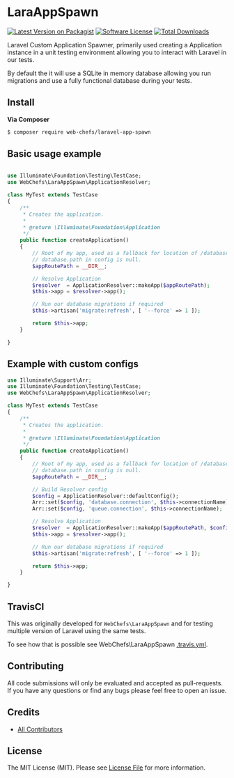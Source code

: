 # LaraAppSpawn

[![Latest Version on Packagist][ico-version]][link-packagist]
[![Software License][ico-license]](LICENSE.md)
[![Total Downloads][ico-downloads]][link-downloads]

Laravel Custom Application Spawner, primarily used creating a Application instance in a unit testing environment allowing you to interact with Laravel in our tests.

By default the it will use a SQLite in memory database allowing you run migrations and use a fully functional database during your tests.

## Install

__Via Composer__

``` bash
$ composer require web-chefs/laravel-app-spawn
```

## Basic usage example

```php

use Illuminate\Foundation\Testing\TestCase;
use WebChefs\LaraAppSpawn\ApplicationResolver;

class MyTest extends TestCase
{
    /**
     * Creates the application.
     *
     * @return \Illuminate\Foundation\Application
     */
    public function createApplication()
    {
        // Root of my app, used as a fallback for location of /database when
        // database.path in config is null.
        $appRoutePath = __DIR__;

        // Resolve Application
        $resolver  = ApplicationResolver::makeApp($appRoutePath);
        $this->app = $resolver->app();

        // Run our database migrations if required
        $this->artisan('migrate:refresh', [ '--force' => 1 ]);

        return $this->app;
    }

}
```

## Example with custom configs

```php
use Illuminate\Support\Arr;
use Illuminate\Foundation\Testing\TestCase;
use WebChefs\LaraAppSpawn\ApplicationResolver;

class MyTest extends TestCase
{
    /**
     * Creates the application.
     *
     * @return \Illuminate\Foundation\Application
     */
    public function createApplication()
    {
        // Root of my app, used as a fallback for location of /database when
        // database.path in config is null.
        $appRoutePath = __DIR__;

        // Build Resolver config
        $config = ApplicationResolver::defaultConfig();
        Arr::set($config, 'database.connection', $this->connectionName);
        Arr::set($config, 'queue.connection', $this->connectionName);

        // Resolve Application
        $resolver  = ApplicationResolver::makeApp($appRoutePath, $config);
        $this->app = $resolver->app();

        // Run our database migrations if required
        $this->artisan('migrate:refresh', [ '--force' => 1 ]);

        return $this->app;
    }

}
```

## TravisCI

This was originally developed for `WebChefs\LaraAppSpawn` and for testing multiple version of Laravel using the same tests.

To see how that is possible see WebChefs\LaraAppSpawn [.travis.yml](https://github.com/web-chefs/QueueButler/blob/master/.travis.yml).

## Contributing

All code submissions will only be evaluated and accepted as pull-requests. If you have any questions or find any bugs please feel free to open an issue.

## Credits

- [All Contributors][link-contributors]

## License

The MIT License (MIT). Please see [License File](LICENSE) for more information.

[ico-version]: https://img.shields.io/packagist/v/web-chefs/laravel-app-spawn.svg?style=flat-square
[ico-license]: https://img.shields.io/badge/license-MIT-brightgreen.svg?style=flat-square
[ico-downloads]: https://img.shields.io/packagist/dt/web-chefs/laravel-app-spawn.svg?style=flat-square

[link-packagist]: https://packagist.org/packages/web-chefs/laravel-app-spawn
[link-downloads]: https://packagist.org/packages/web-chefs/laravel-app-spawn
[link-author]: https://github.com/JFossey
[link-contributors]: ../../contributors
